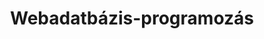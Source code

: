 ---
title: Webadatbázis-programozás
peramlink: /tananyagok/wabp
shortdesc: >
  A régi média blokk Webadatbázis-programozás tárgyához írt tananyag. Webes alkalmazások tervezése. Adatbázisok elérése PHP-ból. Modell-Nézet-Vezérlő minta. Weboldalak használati élményének növelése JavaScript segítségével.
---